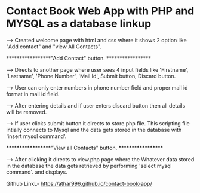 # Contact Book Web App with PHP and MYSQL as a database linkup


--> Created welcome page with html and css  where it shows 2 option like "Add contact" and "view All Contacts".

*****************"Add Contact" button. *****************

--> Directs to another page where user sees 4 input fields like 'Firstname', 'Lastname', 'Phone Number', 'Mail Id', Submit button, Discard button.

--> User can only enter numbers in phone number field and proper mail id format in mail id field.

--> After entering details and if user enters discard button then all details will be removed.

--> If user clicks submit button it directs to store.php file. This scripting file intially connects to Mysql and the data gets stored in the database with 'insert mysql command'.



*****************"View all  Contacts" button. *****************

--> After clicking it directs to view.php page where the Whatever data stored in the database the data gets retrieved  by performing 'select mysql command'. and displays.


Github LinkL- https://athar996.github.io/contact-book-app/
